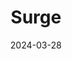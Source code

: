 ---  
layout: startup_page  
title: "Surge"  
id: "surgehq.ai"  
permalink: "/surgesurgehq.ai03282024/"  
website: "https://www.surgehq.ai"  
funding_round: "Series B"  
funding_amount: "€7.5M"  
investors: "Eurazeo, Kima, Teampact, MH Innov’, Boutique Venture, HCVC, 50 Partners Santé"  
about: "Surge utilizes high-dimensional immune system analysis and AI to revolutionize precision medicine. Their flagship product, PreCyte®, predicts post-operative complications, and their SurgeLab™ discovers immune biomarkers to transform healthcare pathways and optimize patient care."  
markets: "Healthtech, AI, Biotechnology"  
hq: "San Francisco, California, United States"  
founded_year: "2020"  
linkedin: "https://www.linkedin.com/company/surge-ai"  
twitter: "https://twitter.com/HelloSurgeAI"  
instagram: ""  
facebook: "https://www.facebook.com/HelloSurgeAI"  
crunchbase: "https://www.crunchbase.com/organization/surge-ai-b4ea"  
pitchbook: "https://pitchbook.com/profiles/company/471307-78"  

date_display: "28-Mar-2024"  
date: "2024-03-28"

# SEO Optimization  
meta_title: "Surge - Series B Funding (€7.5M)"  
meta_description: "Surge, Surge utilizes high-dimensional immune system analysis and AI to revolutionize precision medicine. Their flagship product, PreCyte®, predicts post-ope..."  
meta_keywords: "Surge, Healthtech, AI, Biotechnology, Series B funding"  
canonical_url: "https://startup.projectstartups.com/surgesurgehq.ai03282024/"  
---